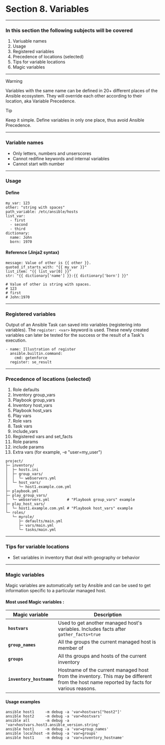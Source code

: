 # Section 8. Variables

---
### In this section the following subjects will be covered

1. Variuable names
1. Usage
1. Registered variables
1. Precedence of locations (selected)
1. Tips for variable locations
1. Magic variables

---
> [!WARNING]
> Variables with the same name can be defined in 20+ different places of the Ansible ecosystem. They will override each other according to their location, aka Variable Precedence.

> [!TIP]
> Keep it simple. Define variables in only one place, thus avoid Ansible Precedence.

---
### Variable names

+ Only letters, numbers and unserscores
+ Cannot redifine keywords and internal variables
+ Cannot start with number

---
### Usage

#### Define

```
my_var: 123
other: "string with spaces"
path_variable: /etc/ansible/hosts
list_var:
  - first
  - second
  - third
dictionary:
  name: John
  born: 1970
```

#### Reference (Jinja2 syntax)

```
message: Value of other is {{ other }}.
quoted_if_starts_with: "{{ my_var }}"
list_item: "{{ list_var[0] }}"
str: "{{ dictionary['name'] }}:{{ dictionary['born'] }}"

# Value of other is string with spaces.
# 123
# first
# John:1970
```

---
### Registered variables

Output of an Ansible Task can saved into variables (registering into variables). The `register: <var>` keyword is used. These newly created variables can later be tested for the success or the result of a Task's execution.

```
- name: Illustration of register
  ansible.builtin.command:
    cmd: getenforce
  register: se_result
```

---
### Precedence of locations (selected)

1. Role defaults
1. Inventory group_vars
1. Playbook group_vars
1. Inventory host_vars
1. Playbook host_vars
1. Play vars
1. Role vars
1. Task vars
1. include_vars
1. Registered vars and set_facts
1. Role params
1. include params
1. Extra vars (for example, -e "user=my_user")

```
project/
├─ inventory/
│  ├─ hosts.ini
│  ├─ group_vars/
│  │  └─ webservers.yml
│  └─ host_vars/
│     └─ host1.example.com.yml
├─ playbook.yml
├─ play_group_vars/
│  └─ webservers.yml        # "Playbook group_vars" example
├─ play_host_vars/
│  └─ host1.example.com.yml # "Playbook host_vars" example
└─ roles/
   └─ myrole/
      ├─ defaults/main.yml
      ├─ vars/main.yml
      └─ tasks/main.yml
```


---
### Tips for variable locations

- Set variables in inventory that deal with geography or behavior

---
### Magic variables

Magic variables are automatically set by Ansible and can be used to get information specific to a particular managed host.

#### Most used Magic variables :

| Magic variable | Description |
|----------------|-------------|
| **`hostvars`** | Used to get another managed host's variables. Includes facts after `gather_facts=true` |
| **`group_names`** | All the groups the current managed host is member of |
| **`groups`** | All ths groups and hosts of the current inventory |
| **`inventory_hostname`** | Hostname of the current managed host from the inventory. This may be different from the host name reported by facts for various reasons. |

#### Usage examples

```
ansible host1     -m debug -a 'var=hostvars["host2"]'
ansible host2     -m debug -a 'var=hostvars'
ansible all       -m debug -a 'var=hostvars.host3.ansible_version.string'
ansible host1     -m debug -a 'var=group_names'
ansible localhost -m debug -a 'var=groups'
ansible host1     -m debug -a 'var=inventory_hostname'
```




